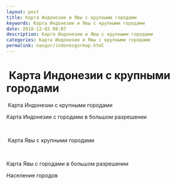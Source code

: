 ```yaml
---
layout: post
title: Карта Индонезии и Явы с крупными городами
keywords: Карта Индонезии и Явы с крупными городами
date: 2018-12-02 08:07
description: Карта Индонезии и Явы с крупными городами
categories: Карта Индонезии и Явы с крупными городами
permalink: nasgor/indonezgormap.html
---
```


#  Карта Индонезии с крупными городами



 Карта Индонезии с крупными городами





Карта Индонезии с городами в большом разрешении 


                


 Карта Явы с крупными городами





                



Карта Явы с городами в большом разрешении 



Население городов

		
